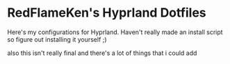 # RedFlameKen's Hyprland Dotfiles

Here's my configurations for Hyprland. Haven't really made an install script so figure out installing it yourself ;)

also this isn't really final and there's a lot of things that i could add

